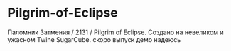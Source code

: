 # Pilgrim-of-Eclipse
Паломник Затмения / 2131 / Pilgrim of Eclipse. Создано на невеликом и  ужасном Twine SugarCube. скоро выпуск демо надеюсь
